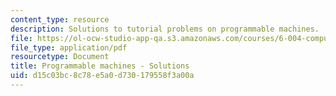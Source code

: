 ```yaml
---
content_type: resource
description: Solutions to tutorial problems on programmable machines.
file: https://ol-ocw-studio-app-qa.s3.amazonaws.com/courses/6-004-computation-structures-spring-2009/d15c03bc8c78e5a0d730179558f3a00a_MIT6_004s09_tutor11_sol.pdf
file_type: application/pdf
resourcetype: Document
title: Programmable machines - Solutions
uid: d15c03bc-8c78-e5a0-d730-179558f3a00a
---
```

